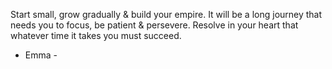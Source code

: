 Start small,  grow gradually & build your empire. 
It will be a long journey that  needs you to focus, 
be patient & persevere. 
Resolve in your heart that whatever time it takes you must succeed.
 - Emma -

